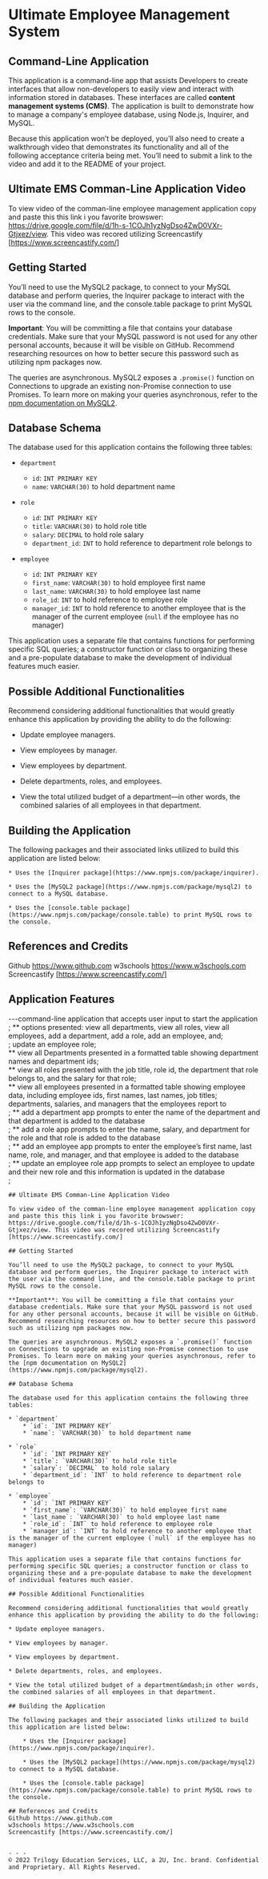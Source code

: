 # Ultimate Employee Management System

## Command-Line Application

This application is a command-line app that assists Developers to create interfaces that allow non-developers to easily view and interact with information stored in databases. These interfaces are called **content management systems (CMS)**. The application is built to demonstrate how to manage a company's employee database, using Node.js, Inquirer, and MySQL.

Because this application won’t be deployed, you’ll also need to create a walkthrough video that demonstrates its functionality and all of the following acceptance criteria being met. You’ll need to submit a link to the video and add it to the README of your project.

## Ultimate EMS Comman-Line Application Video

To view video of the comman-line employee management application copy and paste this this link i you favorite browswer: https://drive.google.com/file/d/1h-s-1COJh1yzNgDso4ZwD0VXr-Gtjxez/view. This video was recored utilizing Screencastify [https://www.screencastify.com/]

## Getting Started

You’ll need to use the MySQL2 package, to connect to your MySQL database and perform queries, the Inquirer package to interact with the user via the command line, and the console.table package to print MySQL rows to the console.

**Important**: You will be committing a file that contains your database credentials. Make sure that your MySQL password is not used for any other personal accounts, because it will be visible on GitHub. Recommend researching resources on how to better secure this password such as utilizing npm packages now.

The queries are asynchronous. MySQL2 exposes a `.promise()` function on Connections to upgrade an existing non-Promise connection to use Promises. To learn more on making your queries asynchronous, refer to the [npm documentation on MySQL2](https://www.npmjs.com/package/mysql2).

## Database Schema

The database used for this application contains the following three tables:

* `department`
    * `id`: `INT PRIMARY KEY`
    * `name`: `VARCHAR(30)` to hold department name

* `role`
    * `id`: `INT PRIMARY KEY`
    * `title`: `VARCHAR(30)` to hold role title
    * `salary`: `DECIMAL` to hold role salary
    * `department_id`: `INT` to hold reference to department role belongs to

* `employee`
    * `id`: `INT PRIMARY KEY`
    * `first_name`: `VARCHAR(30)` to hold employee first name
    * `last_name`: `VARCHAR(30)` to hold employee last name
    * `role_id`: `INT` to hold reference to employee role
    * `manager_id`: `INT` to hold reference to another employee that is the manager of the current employee (`null` if the employee has no manager)

This application uses a separate file that contains functions for performing specific SQL queries; a constructor function or class to organizing these and a pre-populate database to make the development of individual features much easier.

## Possible Additional Functionalities

Recommend considering additional functionalities that would greatly enhance this application by providing the ability to do the following:

* Update employee managers.

* View employees by manager.

* View employees by department.

* Delete departments, roles, and employees.

* View the total utilized budget of a department&mdash;in other words, the combined salaries of all employees in that department.

## Building the Application

The following packages and their associated links utilized to build this application are listed below:

    * Uses the [Inquirer package](https://www.npmjs.com/package/inquirer).

    * Uses the [MySQL2 package](https://www.npmjs.com/package/mysql2) to connect to a MySQL database.

    * Uses the [console.table package](https://www.npmjs.com/package/console.table) to print MySQL rows to the console.

## References and Credits
Github https://www.github.com
w3schools https://www.w3schools.com
Screencastify [https://www.screencastify.com/]



## Application Features

---command-line application that accepts user input to start the application <br>;
   ** options presented: view all departments, view all roles, view all employees, add a department, add a role, add an employee, and; <br>;
      update an employee role; <br>
   ** view all Departments presented in a formatted table showing department names and department ids; <br>
   ** view all roles presented with the job title, role id, the department that role belongs to, and the salary for that role; <br>
   ** view all employees presented in a formatted table showing employee data, including employee ids, first names, last names, job titles; <br>
      departments, salaries, and managers
      that the employees report to  <br>;
   ** add a department app prompts to enter the name of the department and that department is added to the database  <br>;
   ** add a role app prompts to enter the name, salary, and department for the role and that role is added to the database  <br>;
   ** add an employee app prompts to enter the employee’s first name, last name, role, and manager, and that employee is added to the database  <br>;
   ** update an employee role app prompts to select an employee to update and their new role and this information is updated in the database  <br>;
```
## Ultimate EMS Comman-Line Application Video

To view video of the comman-line employee management application copy and paste this this link i you favorite browswer: https://drive.google.com/file/d/1h-s-1COJh1yzNgDso4ZwD0VXr-Gtjxez/view. This video was recored utilizing Screencastify [https://www.screencastify.com/]

## Getting Started

You’ll need to use the MySQL2 package, to connect to your MySQL database and perform queries, the Inquirer package to interact with the user via the command line, and the console.table package to print MySQL rows to the console.

**Important**: You will be committing a file that contains your database credentials. Make sure that your MySQL password is not used for any other personal accounts, because it will be visible on GitHub. Recommend researching resources on how to better secure this password such as utilizing npm packages now.

The queries are asynchronous. MySQL2 exposes a `.promise()` function on Connections to upgrade an existing non-Promise connection to use Promises. To learn more on making your queries asynchronous, refer to the [npm documentation on MySQL2](https://www.npmjs.com/package/mysql2).

## Database Schema

The database used for this application contains the following three tables:

* `department`
    * `id`: `INT PRIMARY KEY`
    * `name`: `VARCHAR(30)` to hold department name

* `role`
    * `id`: `INT PRIMARY KEY`
    * `title`: `VARCHAR(30)` to hold role title
    * `salary`: `DECIMAL` to hold role salary
    * `department_id`: `INT` to hold reference to department role belongs to

* `employee`
    * `id`: `INT PRIMARY KEY`
    * `first_name`: `VARCHAR(30)` to hold employee first name
    * `last_name`: `VARCHAR(30)` to hold employee last name
    * `role_id`: `INT` to hold reference to employee role
    * `manager_id`: `INT` to hold reference to another employee that is the manager of the current employee (`null` if the employee has no manager)

This application uses a separate file that contains functions for performing specific SQL queries; a constructor function or class to organizing these and a pre-populate database to make the development of individual features much easier.

## Possible Additional Functionalities

Recommend considering additional functionalities that would greatly enhance this application by providing the ability to do the following:

* Update employee managers.

* View employees by manager.

* View employees by department.

* Delete departments, roles, and employees.

* View the total utilized budget of a department&mdash;in other words, the combined salaries of all employees in that department.

## Building the Application

The following packages and their associated links utilized to build this application are listed below:

    * Uses the [Inquirer package](https://www.npmjs.com/package/inquirer).

    * Uses the [MySQL2 package](https://www.npmjs.com/package/mysql2) to connect to a MySQL database.

    * Uses the [console.table package](https://www.npmjs.com/package/console.table) to print MySQL rows to the console.

## References and Credits
Github https://www.github.com
w3schools https://www.w3schools.com
Screencastify [https://www.screencastify.com/]


- - -
© 2022 Trilogy Education Services, LLC, a 2U, Inc. brand. Confidential and Proprietary. All Rights Reserved.
